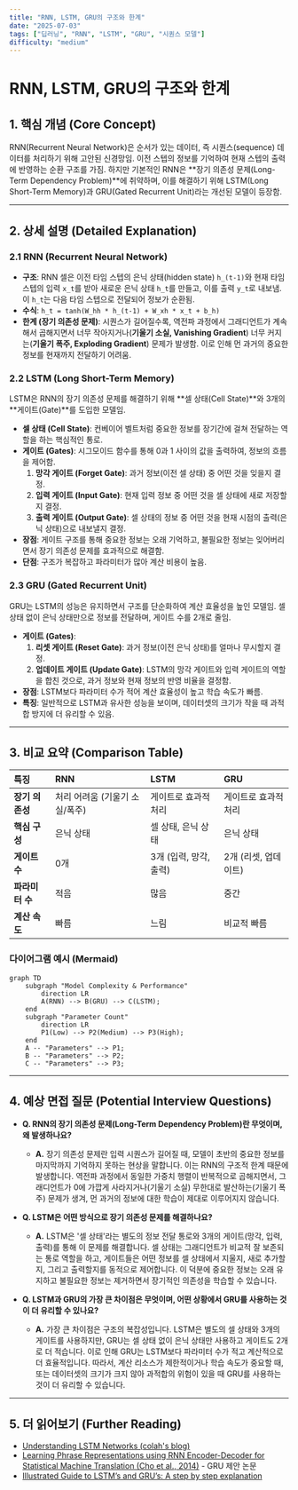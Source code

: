 ```yaml
---
title: "RNN, LSTM, GRU의 구조와 한계"
date: "2025-07-03"
tags: ["딥러닝", "RNN", "LSTM", "GRU", "시퀀스 모델"]
difficulty: "medium"
---
```


# RNN, LSTM, GRU의 구조와 한계

## 1. 핵심 개념 (Core Concept)

RNN(Recurrent Neural Network)은 순서가 있는 데이터, 즉 시퀀스(sequence) 데이터를 처리하기 위해 고안된 신경망임. 이전 스텝의 정보를 기억하여 현재 스텝의 출력에 반영하는 순환 구조를 가짐. 하지만 기본적인 RNN은 **장기 의존성 문제(Long-Term Dependency Problem)**에 취약하며, 이를 해결하기 위해 LSTM(Long Short-Term Memory)과 GRU(Gated Recurrent Unit)라는 개선된 모델이 등장함.

---

## 2. 상세 설명 (Detailed Explanation)

### 2.1 RNN (Recurrent Neural Network)

*   **구조**: RNN 셀은 이전 타임 스텝의 은닉 상태(hidden state) `h_(t-1)`와 현재 타임 스텝의 입력 `x_t`를 받아 새로운 은닉 상태 `h_t`를 만들고, 이를 출력 `y_t`로 내보냄. 이 `h_t`는 다음 타임 스텝으로 전달되어 정보가 순환됨.
*   **수식**: `h_t = tanh(W_hh * h_(t-1) + W_xh * x_t + b_h)`
*   **한계 (장기 의존성 문제)**: 시퀀스가 길어질수록, 역전파 과정에서 그래디언트가 계속해서 곱해지면서 너무 작아지거나(**기울기 소실, Vanishing Gradient**) 너무 커지는(**기울기 폭주, Exploding Gradient**) 문제가 발생함. 이로 인해 먼 과거의 중요한 정보를 현재까지 전달하기 어려움.

### 2.2 LSTM (Long Short-Term Memory)

LSTM은 RNN의 장기 의존성 문제를 해결하기 위해 **셀 상태(Cell State)**와 3개의 **게이트(Gate)**를 도입한 모델임.

*   **셀 상태 (Cell State)**: 컨베이어 벨트처럼 중요한 정보를 장기간에 걸쳐 전달하는 역할을 하는 핵심적인 통로.
*   **게이트 (Gates)**: 시그모이드 함수를 통해 0과 1 사이의 값을 출력하여, 정보의 흐름을 제어함.
    1.  **망각 게이트 (Forget Gate)**: 과거 정보(이전 셀 상태) 중 어떤 것을 잊을지 결정.
    2.  **입력 게이트 (Input Gate)**: 현재 입력 정보 중 어떤 것을 셀 상태에 새로 저장할지 결정.
    3.  **출력 게이트 (Output Gate)**: 셀 상태의 정보 중 어떤 것을 현재 시점의 출력(은닉 상태)으로 내보낼지 결정.
*   **장점**: 게이트 구조를 통해 중요한 정보는 오래 기억하고, 불필요한 정보는 잊어버리면서 장기 의존성 문제를 효과적으로 해결함.
*   **단점**: 구조가 복잡하고 파라미터가 많아 계산 비용이 높음.

### 2.3 GRU (Gated Recurrent Unit)

GRU는 LSTM의 성능은 유지하면서 구조를 단순화하여 계산 효율성을 높인 모델임. 셀 상태 없이 은닉 상태만으로 정보를 전달하며, 게이트 수를 2개로 줄임.

*   **게이트 (Gates)**:
    1.  **리셋 게이트 (Reset Gate)**: 과거 정보(이전 은닉 상태)를 얼마나 무시할지 결정.
    2.  **업데이트 게이트 (Update Gate)**: LSTM의 망각 게이트와 입력 게이트의 역할을 합친 것으로, 과거 정보와 현재 정보의 반영 비율을 결정함.
*   **장점**: LSTM보다 파라미터 수가 적어 계산 효율성이 높고 학습 속도가 빠름.
*   **특징**: 일반적으로 LSTM과 유사한 성능을 보이며, 데이터셋의 크기가 작을 때 과적합 방지에 더 유리할 수 있음.

---

## 3. 비교 요약 (Comparison Table)

| 특징 | RNN | LSTM | GRU |
| :--- | :--- | :--- | :--- |
| **장기 의존성** | 처리 어려움 (기울기 소실/폭주) | 게이트로 효과적 처리 | 게이트로 효과적 처리 |
| **핵심 구성** | 은닉 상태 | 셀 상태, 은닉 상태 | 은닉 상태 |
| **게이트 수** | 0개 | 3개 (입력, 망각, 출력) | 2개 (리셋, 업데이트) |
| **파라미터 수** | 적음 | 많음 | 중간 |
| **계산 속도** | 빠름 | 느림 | 비교적 빠름 |

### 다이어그램 예시 (Mermaid)

```mermaid
graph TD
    subgraph "Model Complexity & Performance"
        direction LR
        A(RNN) --> B(GRU) --> C(LSTM);
    end
    subgraph "Parameter Count"
        direction LR
        P1(Low) --> P2(Medium) --> P3(High);
    end
    A -- "Parameters" --> P1;
    B -- "Parameters" --> P2;
    C -- "Parameters" --> P3;
```

---

## 4. 예상 면접 질문 (Potential Interview Questions)

*   **Q. RNN의 장기 의존성 문제(Long-Term Dependency Problem)란 무엇이며, 왜 발생하나요?**
    *   **A.** 장기 의존성 문제란 입력 시퀀스가 길어질 때, 모델이 초반의 중요한 정보를 마지막까지 기억하지 못하는 현상을 말합니다. 이는 RNN의 구조적 한계 때문에 발생합니다. 역전파 과정에서 동일한 가중치 행렬이 반복적으로 곱해지면서, 그래디언트가 0에 가깝게 사라지거나(기울기 소실) 무한대로 발산하는(기울기 폭주) 문제가 생겨, 먼 과거의 정보에 대한 학습이 제대로 이루어지지 않습니다.

*   **Q. LSTM은 어떤 방식으로 장기 의존성 문제를 해결하나요?**
    *   **A.** LSTM은 '셀 상태'라는 별도의 정보 전달 통로와 3개의 게이트(망각, 입력, 출력)를 통해 이 문제를 해결합니다. 셀 상태는 그래디언트가 비교적 잘 보존되는 통로 역할을 하고, 게이트들은 어떤 정보를 셀 상태에서 지울지, 새로 추가할지, 그리고 출력할지를 동적으로 제어합니다. 이 덕분에 중요한 정보는 오래 유지하고 불필요한 정보는 제거하면서 장기적인 의존성을 학습할 수 있습니다.

*   **Q. LSTM과 GRU의 가장 큰 차이점은 무엇이며, 어떤 상황에서 GRU를 사용하는 것이 더 유리할 수 있나요?**
    *   **A.** 가장 큰 차이점은 구조의 복잡성입니다. LSTM은 별도의 셀 상태와 3개의 게이트를 사용하지만, GRU는 셀 상태 없이 은닉 상태만 사용하고 게이트도 2개로 더 적습니다. 이로 인해 GRU는 LSTM보다 파라미터 수가 적고 계산적으로 더 효율적입니다. 따라서, 계산 리소스가 제한적이거나 학습 속도가 중요할 때, 또는 데이터셋의 크기가 크지 않아 과적합의 위험이 있을 때 GRU를 사용하는 것이 더 유리할 수 있습니다.

---

## 5. 더 읽어보기 (Further Reading)

*   [Understanding LSTM Networks (colah's blog)](https://colah.github.io/posts/2015-08-Understanding-LSTMs/)
*   [Learning Phrase Representations using RNN Encoder-Decoder for Statistical Machine Translation (Cho et al., 2014)](https://arxiv.org/abs/1406.1078) - GRU 제안 논문
*   [Illustrated Guide to LSTM’s and GRU’s: A step by step explanation](https://towardsdatascience.com/illustrated-guide-to-lstms-and-gru-s-a-step-by-step-explanation-44e9eb85bf21)